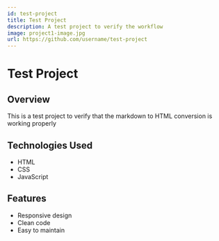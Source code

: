 ```yaml
---
id: test-project
title: Test Project
description: A test project to verify the workflow
image: project1-image.jpg
url: https://github.com/username/test-project
---
```


# Test Project

## Overview
This is a test project to verify that the markdown to HTML conversion is working properly

## Technologies Used
- HTML
- CSS
- JavaScript

## Features
- Responsive design
- Clean code
- Easy to maintain